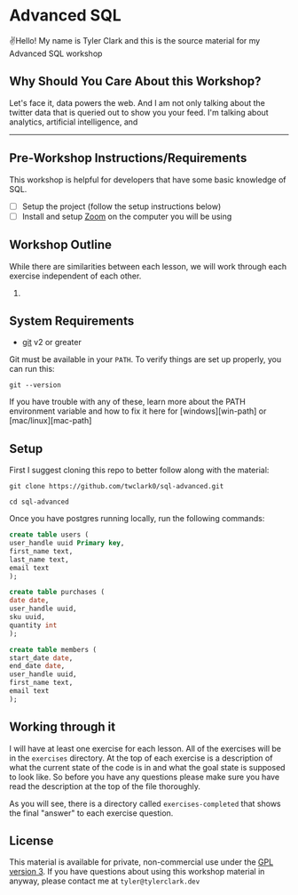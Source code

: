 # Advanced SQL

✌️Hello! My name is Tyler Clark and this is the
source material for my Advanced SQL workshop

## Why Should You Care About this Workshop?

Let's face it, data powers the web. And I am not only talking about the twitter data that is queried out to show you your feed. I'm talking about analytics, artificial intelligence, and

---

## Pre-Workshop Instructions/Requirements

This workshop is helpful for developers that have some basic knowledge of SQL.

- [ ] Setup the project (follow the setup instructions below)
- [ ] Install and setup [Zoom](https://zoom.us) on the computer you will be using

## Workshop Outline

While there are similarities between each lesson, we will work through each exercise independent of each other.

1.

## System Requirements

- [git](https://git-scm.com/book/en/v2/Getting-Started-Installing-Git) v2 or greater

Git must be available in your `PATH`. To verify things are set up
properly, you can run this:

```shell
git --version
```

If you have trouble with any of these, learn more about the PATH environment
variable and how to fix it here for [windows][win-path] or
[mac/linux][mac-path]

## Setup

First I suggest cloning this repo to better follow along with the material:

```shell
git clone https://github.com/twclark0/sql-advanced.git

cd sql-advanced

```

Once you have postgres running locally, run the following commands:

```sql
create table users (
user_handle uuid Primary key,
first_name text,
last_name text,
email text
);

```

```sql
create table purchases (
date date,
user_handle uuid,
sku uuid,
quantity int
);

```

```sql
create table members (
start_date date,
end_date date,
user_handle uuid,
first_name text,
email text
);

```

## Working through it

I will have at least one exercise for each lesson. All of the exercises will be in the `exercises` directory. At the top of each exercise is a description of what the current state of the code is in and what the goal state is supposed to look like. So before you have any questions please make sure you have read the description at the top of the file thoroughly.

As you will see, there is a directory called `exercises-completed` that shows the final "answer" to each exercise question.

## License

This material is available for private, non-commercial use under the
[GPL version 3](http://www.gnu.org/licenses/gpl-3.0-standalone.html). If you have questions about using this workshop material in anyway, please contact me
at `tyler@tylerclark.dev`
